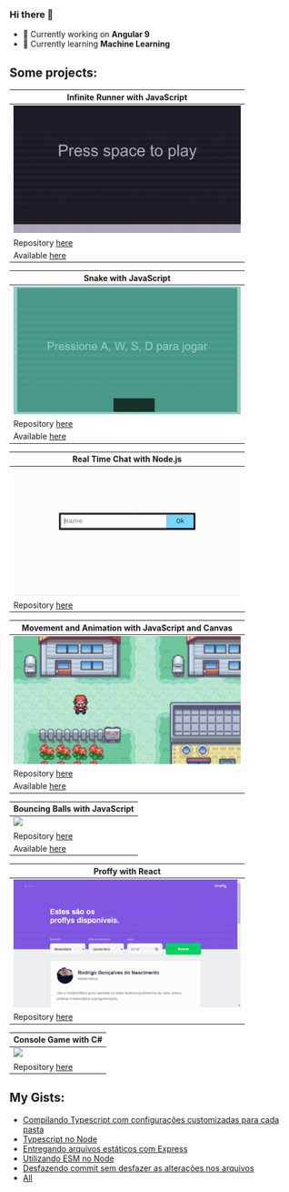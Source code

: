 ### Hi there 👋

- 🔭 Currently working on **Angular 9**
- 🌱 Currently learning **Machine Learning**

## Some projects:

| Infinite Runner with JavaScript |
| ----------- |
| <img width="400" src="https://github.com/Oosasukel/InfiniteRunner_Canvas2D/raw/master/Presentation.gif"> |
| Repository <a href="https://github.com/Oosasukel/InfiniteRunner_Canvas2D">here</a> |
| Available <a href="https://oosasukel.github.io/InfiniteRunner_Canvas2D/">here</a> |

| Snake with JavaScript |
| ----------- |
| <img width="400" src="https://github.com/Oosasukel/Snake-Canvas2D/raw/master/Presentation.gif"> |
| Repository <a href="https://github.com/Oosasukel/Snake-Canvas2D">here</a> |
| Available <a href="https://oosasukel.github.io/Snake-Canvas2D/index.html">here</a> |

| Real Time Chat with Node.js |
| ----------- |
| <img width="400" src="https://github.com/Oosasukel/Real-Time-Chat-Socket.io/raw/master/Presentation.gif"> |
| Repository <a href="https://github.com/Oosasukel/Real-Time-Chat-Socket.io">here</a> |

| Movement and Animation with JavaScript and Canvas |
| ----------- |
| <img width="400" src="https://github.com/Oosasukel/Canvas2D_movement_animation/raw/master/Presentation.gif"> |
| Repository <a href="https://github.com/Oosasukel/Canvas2D_movement_animation">here</a> |
| Available <a href="https://oosasukel.github.io/Canvas2D_movement_animation/">here</a> |

| Bouncing Balls with JavaScript |
| ----------- |
| <img width="400" src="https://github.com/Oosasukel/Canvas_Bouncing_balls/raw/master/presentation.gif"> |
| Repository <a href="https://github.com/Oosasukel/Canvas_Bouncing_balls">here</a> |
| Available <a href="http://oosasukel.tk/">here</a> |

| Proffy with React |
| ----------- |
| <img width="400" src="https://github.com/Oosasukel/React-Proffy-NLW2/raw/master/presentation.gif"> |
| Repository <a href="https://github.com/Oosasukel/React-Proffy-NLW2">here</a> |

| Console Game with C# |
| ----------- |
| <img width="400" src="https://github.com/Oosasukel/Jogo_Console/raw/master/presentation.gif"> |
| Repository <a href="https://github.com/Oosasukel/Jogo_Console">here</a> |

## My Gists:

* [Compilando Typescript com configurações customizadas para cada pasta](https://gist.github.com/Oosasukel/ce60abf8972ac1f623c82eaa27e83771)
* [Typescript no Node](https://gist.github.com/Oosasukel/07e7a606f275a439bd14029f7595515d)
* [Entregando arquivos estáticos com Express](https://gist.github.com/Oosasukel/93cedd128f48e51d0fc3f6c12887cece)
* [Utilizando ESM no Node](https://gist.github.com/Oosasukel/4ac1001ec4f5456585828ead3780ff09)
* [Desfazendo commit sem desfazer as alterações nos arquivos](https://gist.github.com/Oosasukel/2e5778ecb6a5a1b588e5a215dc46bb17)
* [All](https://gist.github.com/Oosasukel)
